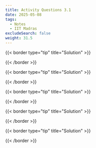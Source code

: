 ```yaml
---
title: Activity Questions 3.1
date: 2025-05-08
tags:
  - Notes 
  - IIT Madras
excludeSearch: false
weight: 31.5
---
```



{{< border type="tip" title="Solution" >}}

{{< /border >}}

{{< border type="tip" title="Solution" >}}

{{< /border >}}

{{< border type="tip" title="Solution" >}}

{{< /border >}}

{{< border type="tip" title="Solution" >}}

{{< /border >}}

{{< border type="tip" title="Solution" >}}

{{< /border >}}